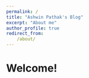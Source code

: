 ```yaml
---
permalink: /
title: "Ashwin Pathak's Blog"
excerpt: "About me"
author_profile: true
redirect_from: 
    /about/
---
```


# Welcome! 

